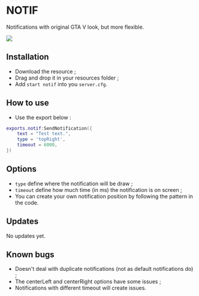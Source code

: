 # NOTIF
Notifications with original GTA V look, but more flexible.

<img src=https://imgur.com/1rd5qwi.png>

## Installation
* Download the resource ;
* Drag and drop it in your resources folder ;
* Add ```start notif``` into you ```server.cfg```.
## How to use
* Use the export below :
```lua
exports.notif:SendNotification({
	text = "Test text.",
	type = 'topRight',
	timeout = 6000,
})
```

## Options 
* ```type``` define where the notification will be draw ;
* ```timeout``` define how much time (in ms) the notification is on screen ;
* You can create your own notification position by following the pattern in the code.

## Updates
No updates yet.

## Known bugs
* Doesn't deal with duplicate notifications (not as default notifications do) ;
* The centerLeft and centerRight options have some issues ;
* Notifications with different timeout will create issues.
